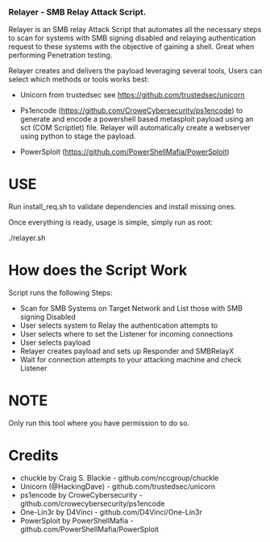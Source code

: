 ### Relayer - SMB Relay Attack Script.

Relayer is an SMB relay Attack Script that automates all the necessary steps to scan for
systems with SMB signing disabled and relaying authentication request to these systems
with the objective of gaining a shell. Great when performing Penetration testing.

Relayer creates and delivers the payload leveraging several tools, Users can select which
methods or tools works best:

* Unicorn from trustedsec see https://github.com/trustedsec/unicorn

* Ps1encode (https://github.com/CroweCybersecurity/ps1encode)
to generate and encode a powershell based metasploit payload using an sct (COM Scriptlet) file.
Relayer will automatically create a webserver using python to stage the payload.

* PowerSploit (https://github.com/PowerShellMafia/PowerSploit)

# USE

Run install_req.sh to validate dependencies and install missing ones.

Once everything is ready, usage is simple, simply run as root:

./relayer.sh

# How does the Script Work

Script runs the following Steps:

* Scan for SMB Systems on Target Network and List those with SMB signing Disabled
* User selects system to Relay the authentication attempts to
* User selects where to set the Listener for incoming connections
* User selects payload
* Relayer creates payload and sets up Responder and SMBRelayX
* Wait for connection attempts to your attacking machine and check Listener

# NOTE

Only run this tool where you have permission to do so.

# Credits

* chuckle by Craig S. Blackie - github.com/nccgroup/chuckle
* Unicorn (@HackingDave) - github.com/trustedsec/unicorn
* ps1encode by CroweCybersecurity - github.com/crowecybersecurity/ps1encode
* One-Lin3r by D4Vinci - github.com/D4Vinci/One-Lin3r
* PowerSploit by PowerShellMafia - github.com/PowerShellMafia/PowerSploit
